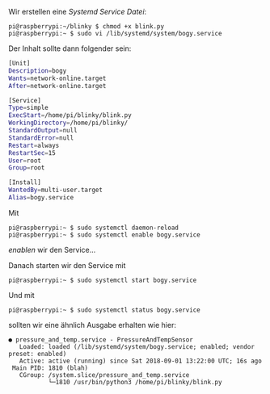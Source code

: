 Wir erstellen eine *Systemd Service Datei*:

```console
pi@raspberrypi:~/blinky $ chmod +x blink.py
pi@raspberrypi:~ $ sudo vi /lib/systemd/system/bogy.service
```

Der Inhalt sollte dann folgender sein:

```bash
[Unit]
Description=bogy
Wants=network-online.target
After=network-online.target

[Service]
Type=simple
ExecStart=/home/pi/blinky/blink.py
WorkingDirectory=/home/pi/blinky/
StandardOutput=null
StandardError=null
Restart=always
RestartSec=15
User=root
Group=root

[Install]
WantedBy=multi-user.target
Alias=bogy.service
```

Mit 

```console
pi@raspberrypi:~ $ sudo systemctl daemon-reload 
pi@raspberrypi:~ $ sudo systemctl enable bogy.service
```
*enablen* wir den Service...

Danach starten wir den Service mit

```console
pi@raspberrypi:~ $ sudo systemctl start bogy.service 
```

Und mit 

```console
pi@raspberrypi:~ $ sudo systemctl status bogy.service 
```
sollten wir eine ähnlich Ausgabe erhalten wie hier:

```console
● pressure_and_temp.service - PressureAndTempSensor
   Loaded: loaded (/lib/systemd/system/bogy.service; enabled; vendor preset: enabled)
   Active: active (running) since Sat 2018-09-01 13:22:00 UTC; 16s ago
 Main PID: 1810 (blah)
   CGroup: /system.slice/pressure_and_temp.service
           └─1810 /usr/bin/python3 /home/pi/blinky/blink.py

```

